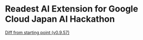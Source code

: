 # Readest AI Extension for Google Cloud Japan AI Hackathon

[Diff from starting point (v0.9.57)](https://github.com/kfischer-okarin/readest/compare/google-cloud-japan-ai-hackathon-vol2-starting-point...kfischer-okarin:readest:google-cloud-japan-ai-hackathon-vol2)
